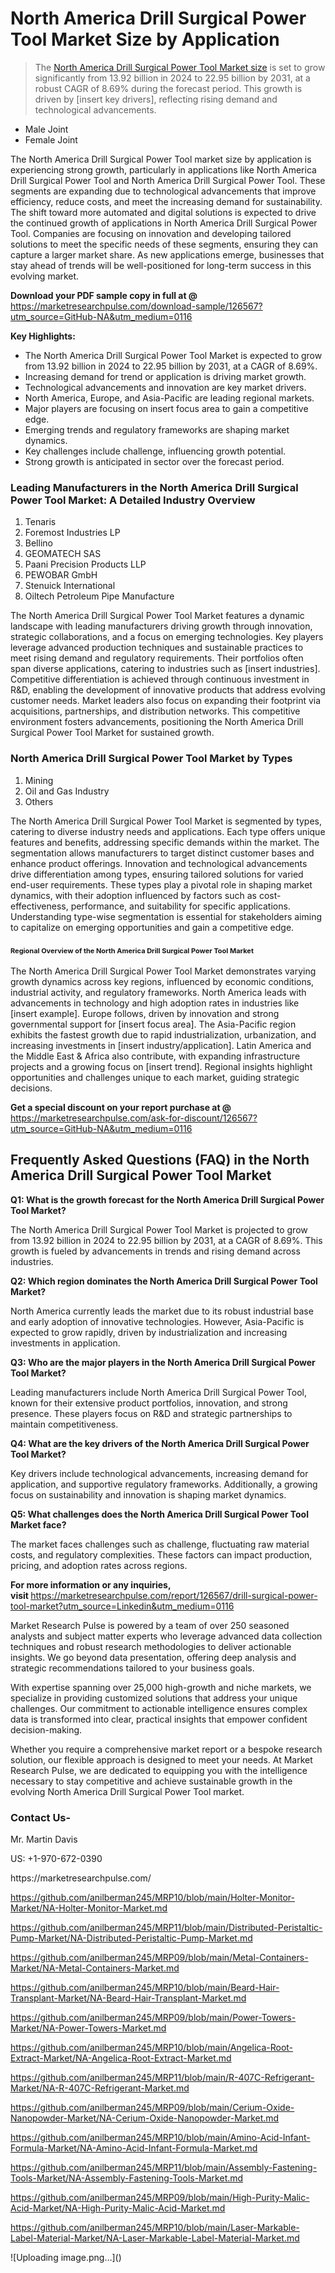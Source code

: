 <h1>North America Drill Surgical Power Tool Market&nbsp;Size by Application</h1><blockquote><p>The <a href="https://marketresearchpulse.com/download-sample/126567?utm_source=GitHub-NA&amp;utm_medium=0116">North America Drill Surgical Power Tool Market size</a> is set to grow significantly from 13.92 billion in 2024 to 22.95 billion by 2031, at a robust CAGR of 8.69% during the forecast period. This growth is driven by [insert key drivers], reflecting rising demand and technological advancements.</p></blockquote><ul><li>Male Joint<li> Female Joint</li></ul><p>The North America Drill Surgical Power Tool market size by application is experiencing strong growth, particularly in applications like North America Drill Surgical Power Tool and North America Drill Surgical Power Tool. These segments are expanding due to technological advancements that improve efficiency, reduce costs, and meet the increasing demand for sustainability. The shift toward more automated and digital solutions is expected to drive the continued growth of applications in North America Drill Surgical Power Tool. Companies are focusing on innovation and developing tailored solutions to meet the specific needs of these segments, ensuring they can capture a larger market share. As new applications emerge, businesses that stay ahead of trends will be well-positioned for long-term success in this evolving market.</p><p><strong>Download your PDF sample copy in full at @ </strong><a href="https://marketresearchpulse.com/download-sample/126567?utm_source=GitHub-NA&amp;utm_medium=0116">https://marketresearchpulse.com/download-sample/126567?utm_source=GitHub-NA&amp;utm_medium=0116</a></p><p><strong>Key Highlights: </strong></p><ul><li>The North America Drill Surgical Power Tool Market is expected to grow from 13.92 billion in 2024 to 22.95 billion by 2031, at a CAGR of 8.69%.</li><li>Increasing demand for trend or application is driving market growth.</li><li>Technological advancements and innovation are key market drivers.</li><li>North America, Europe, and Asia-Pacific are leading regional markets.</li><li>Major players are focusing on insert focus area to gain a competitive edge.</li><li>Emerging trends and regulatory frameworks are shaping market dynamics.</li><li>Key challenges include challenge, influencing growth potential.</li><li>Strong growth is anticipated in sector over the forecast period.</li></ul><h3>Leading Manufacturers in the North America Drill Surgical Power Tool Market: A Detailed Industry Overview</h3><ol><li>Tenaris</li><li>Foremost Industries LP</li><li>Bellino</li><li>GEOMATECH SAS</li><li>Paani Precision Products LLP</li><li>PEWOBAR GmbH</li><li>Stenuick International</li><li>Oiltech Petroleum Pipe Manufacture</li></ol><div class="flex max-w-full flex-col flex-grow"><div class="min-h-8 text-message flex w-full flex-col items-end gap-2 whitespace-normal break-words [.text-message+&amp;]:mt-5" dir="auto" data-message-author-role="assistant" data-message-id="fd8432e4-4910-450d-b182-61b7bfb0a01f" data-message-model-slug="gpt-4o"><div class="flex w-full flex-col gap-1 empty:hidden first:pt-[3px]"><div class="markdown prose w-full break-words dark:prose-invert light"><p>The North America Drill Surgical Power Tool Market features a dynamic landscape with leading manufacturers driving growth through innovation, strategic collaborations, and a focus on emerging technologies. Key players leverage advanced production techniques and sustainable practices to meet rising demand and regulatory requirements. Their portfolios often span diverse applications, catering to industries such as [insert industries]. Competitive differentiation is achieved through continuous investment in R&amp;D, enabling the development of innovative products that address evolving customer needs. Market leaders also focus on expanding their footprint via acquisitions, partnerships, and distribution networks. This competitive environment fosters advancements, positioning the North America Drill Surgical Power Tool Market for sustained growth.</p></div></div></div></div><h3>North America Drill Surgical Power Tool Market by Types</h3><ol><li>Mining<li> Oil and Gas Industry<li> Others</li></ol><div class="flex max-w-full flex-col flex-grow"><div class="min-h-8 text-message flex w-full flex-col items-end gap-2 whitespace-normal break-words [.text-message+&amp;]:mt-5" dir="auto" data-message-author-role="assistant" data-message-id="084470be-0bb7-4664-bddf-5156b4f41249" data-message-model-slug="gpt-4o-mini"><div class="flex w-full flex-col gap-1 empty:hidden first:pt-[3px]"><div class="markdown prose w-full break-words dark:prose-invert light"><p>The North America Drill Surgical Power Tool Market is segmented by types, catering to diverse industry needs and applications. Each type offers unique features and benefits, addressing specific demands within the market. The segmentation allows manufacturers to target distinct customer bases and enhance product offerings. Innovation and technological advancements drive differentiation among types, ensuring tailored solutions for varied end-user requirements. These types play a pivotal role in shaping market dynamics, with their adoption influenced by factors such as cost-effectiveness, performance, and suitability for specific applications. Understanding type-wise segmentation is essential for stakeholders aiming to capitalize on emerging opportunities and gain a competitive edge.</p></div></div></div></div><h3><span style="font-size: 11px;">Regional Overview of the North America Drill Surgical Power Tool Market</span></h3><div class="flex max-w-full flex-col flex-grow"><div class="min-h-8 text-message flex w-full flex-col items-end gap-2 whitespace-normal break-words [.text-message+&amp;]:mt-5" dir="auto" data-message-author-role="assistant" data-message-id="e9038762-ce64-4e30-91c9-9bd413514231" data-message-model-slug="gpt-4o-mini"><div class="flex w-full flex-col gap-1 empty:hidden first:pt-[3px]"><div class="markdown prose w-full break-words dark:prose-invert light"><p>The North America Drill Surgical Power Tool Market demonstrates varying growth dynamics across key regions, influenced by economic conditions, industrial activity, and regulatory frameworks. North America leads with advancements in technology and high adoption rates in industries like [insert example]. Europe follows, driven by innovation and strong governmental support for [insert focus area]. The Asia-Pacific region exhibits the fastest growth due to rapid industrialization, urbanization, and increasing investments in [insert industry/application]. Latin America and the Middle East &amp; Africa also contribute, with expanding infrastructure projects and a growing focus on [insert trend]. Regional insights highlight opportunities and challenges unique to each market, guiding strategic decisions.</p></div></div></div></div><p><strong>Get a special discount on your report purchase at @ </strong><a href="https://marketresearchpulse.com/ask-for-discount/126567?utm_source=GitHub-NA&amp;utm_medium=0116">https://marketresearchpulse.com/ask-for-discount/126567?utm_source=GitHub-NA&amp;utm_medium=0116</a></p><h2>Frequently Asked Questions (FAQ) in the North America Drill Surgical Power Tool Market</h2><p><strong>Q1: What is the growth forecast for the North America Drill Surgical Power Tool Market?</strong></p><p>The North America Drill Surgical Power Tool Market is projected to grow from 13.92 billion in 2024 to 22.95 billion by 2031, at a CAGR of 8.69%. This growth is fueled by advancements in trends and rising demand across industries.</p><p><strong>Q2: Which region dominates the North America Drill Surgical Power Tool Market?</strong></p><p>North America currently leads the market due to its robust industrial base and early adoption of innovative technologies. However, Asia-Pacific is expected to grow rapidly, driven by industrialization and increasing investments in application.</p><p><strong>Q3: Who are the major players in the North America Drill Surgical Power Tool Market?</strong></p><p>Leading manufacturers include North America Drill Surgical Power Tool, known for their extensive product portfolios, innovation, and strong presence. These players focus on R&amp;D and strategic partnerships to maintain competitiveness.</p><p><strong>Q4: What are the key drivers of the North America Drill Surgical Power Tool Market?</strong></p><p>Key drivers include technological advancements, increasing demand for application, and supportive regulatory frameworks. Additionally, a growing focus on sustainability and innovation is shaping market dynamics.</p><p><strong>Q5: What challenges does the North America Drill Surgical Power Tool Market face?</strong></p><p>The market faces challenges such as challenge, fluctuating raw material costs, and regulatory complexities. These factors can impact production, pricing, and adoption rates across regions.</p><p><strong>For more information or any inquiries, visit&nbsp;</strong><a href="https://marketresearchpulse.com/report/126567/drill-surgical-power-tool-market?utm_source=Linkedin&utm_medium=0116">https://marketresearchpulse.com/report/126567/drill-surgical-power-tool-market?utm_source=Linkedin&utm_medium=0116</a></p><p>Market Research Pulse is powered by a team of over 250 seasoned analysts and subject matter experts who leverage advanced data collection techniques and robust research methodologies to deliver actionable insights. We go beyond data presentation, offering deep analysis and strategic recommendations tailored to your business goals.</p><p>With expertise spanning over 25,000 high-growth and niche markets, we specialize in providing customized solutions that address your unique challenges. Our commitment to actionable intelligence ensures complex data is transformed into clear, practical insights that empower confident decision-making.</p><p>Whether you require a comprehensive market report or a bespoke research solution, our flexible approach is designed to meet your needs. At Market Research Pulse, we are dedicated to equipping you with the intelligence necessary to stay competitive and achieve sustainable growth in the evolving North America Drill Surgical Power Tool market.</p><h3><strong>Contact Us-</strong></h3><p>Mr. Martin Davis</p><p>US: +1-970-672-0390</p><p>https://marketresearchpulse.com/</p><p><a href="https://github.com/anilberman245/MRP10/blob/main/Holter-Monitor-Market/NA-Holter-Monitor-Market.md">https://github.com/anilberman245/MRP10/blob/main/Holter-Monitor-Market/NA-Holter-Monitor-Market.md</a></p><p><a href="https://github.com/anilberman245/MRP11/blob/main/Distributed-Peristaltic-Pump-Market/NA-Distributed-Peristaltic-Pump-Market.md">https://github.com/anilberman245/MRP11/blob/main/Distributed-Peristaltic-Pump-Market/NA-Distributed-Peristaltic-Pump-Market.md</a></p><p><a href="https://github.com/anilberman245/MRP09/blob/main/Metal-Containers-Market/NA-Metal-Containers-Market.md">https://github.com/anilberman245/MRP09/blob/main/Metal-Containers-Market/NA-Metal-Containers-Market.md</a></p><p><a href="https://github.com/anilberman245/MRP10/blob/main/Beard-Hair-Transplant-Market/NA-Beard-Hair-Transplant-Market.md">https://github.com/anilberman245/MRP10/blob/main/Beard-Hair-Transplant-Market/NA-Beard-Hair-Transplant-Market.md</a></p><p><a href="https://github.com/anilberman245/MRP09/blob/main/Power-Towers-Market/NA-Power-Towers-Market.md">https://github.com/anilberman245/MRP09/blob/main/Power-Towers-Market/NA-Power-Towers-Market.md</a></p><p><a href="https://github.com/anilberman245/MRP10/blob/main/Angelica-Root-Extract-Market/NA-Angelica-Root-Extract-Market.md">https://github.com/anilberman245/MRP10/blob/main/Angelica-Root-Extract-Market/NA-Angelica-Root-Extract-Market.md</a></p><p><a href="https://github.com/anilberman245/MRP11/blob/main/R-407C-Refrigerant-Market/NA-R-407C-Refrigerant-Market.md">https://github.com/anilberman245/MRP11/blob/main/R-407C-Refrigerant-Market/NA-R-407C-Refrigerant-Market.md</a></p><p><a href="https://github.com/anilberman245/MRP09/blob/main/Cerium-Oxide-Nanopowder-Market/NA-Cerium-Oxide-Nanopowder-Market.md">https://github.com/anilberman245/MRP09/blob/main/Cerium-Oxide-Nanopowder-Market/NA-Cerium-Oxide-Nanopowder-Market.md</a></p><p><a href="https://github.com/anilberman245/MRP10/blob/main/Amino-Acid-Infant-Formula-Market/NA-Amino-Acid-Infant-Formula-Market.md">https://github.com/anilberman245/MRP10/blob/main/Amino-Acid-Infant-Formula-Market/NA-Amino-Acid-Infant-Formula-Market.md</a></p><p><a href="https://github.com/anilberman245/MRP11/blob/main/Assembly-Fastening-Tools-Market/NA-Assembly-Fastening-Tools-Market.md">https://github.com/anilberman245/MRP11/blob/main/Assembly-Fastening-Tools-Market/NA-Assembly-Fastening-Tools-Market.md</a></p><p><a href="https://github.com/anilberman245/MRP09/blob/main/High-Purity-Malic-Acid-Market/NA-High-Purity-Malic-Acid-Market.md">https://github.com/anilberman245/MRP09/blob/main/High-Purity-Malic-Acid-Market/NA-High-Purity-Malic-Acid-Market.md</a></p><p><a href="https://github.com/anilberman245/MRP10/blob/main/Laser-Markable-Label-Material-Market/NA-Laser-Markable-Label-Material-Market.md">https://github.com/anilberman245/MRP10/blob/main/Laser-Markable-Label-Material-Market/NA-Laser-Markable-Label-Material-Market.md</a></p>
![Uploading image.png…]()
